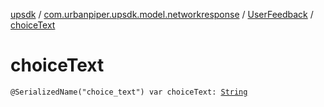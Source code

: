 [upsdk](../../index.md) / [com.urbanpiper.upsdk.model.networkresponse](../index.md) / [UserFeedback](index.md) / [choiceText](./choice-text.md)

# choiceText

`@SerializedName("choice_text") var choiceText: `[`String`](https://kotlinlang.org/api/latest/jvm/stdlib/kotlin/-string/index.html)